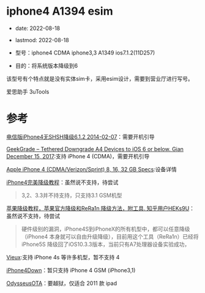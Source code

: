 # iphone4 A1394 esim
- date: 2022-08-18
- lastmod: 2022-08-18

- 型号：iphone4 CDMA iphone3,3 A1349 ios7.1.2(11D257)
- 目的：将系统版本降级到6

该型号有个特点就是没有实体sim卡，采用esim设计，需要到营业厅进行写号。

爱思助手 3uTools

# 参考

[电信版iPhone4无SHSH降级6.1.2 2014-02-07](https://jingyan.baidu.com/article/0eb457e50023db03f1a905e5.html)：需要开机引导

[GeekGrade – Tethered Downgrade A4 Devices to iOS 6 or below. Gian December 15, 2017](https://yalujailbreak.net/geekgrade/):支持 iPhone 4 (CDMA)，需要开机引导


[Apple iPhone 4 (CDMA/Verizon/Sprint) 8, 16, 32 GB Specs](https://everymac.com/systems/apple/iphone/specs/apple-iphone-4-verizon-cdma-specs.html):设备详情

[iPhone4完美降级教程](https://dkxuanye.cn/?page_id=2521)：虽然说不支持，待尝试
> 3,2、3.3并不持支持，只支持3.1 GSM机型

[苹果降级教程，苹果官方降级和ReRa1n 降级方法，附工具. 知乎用户HEKs9U](https://zhuanlan.zhihu.com/p/108971802)：虽然说不支持，待尝试
> 硬件级别的漏洞，iPhone4S到iPhoneX的所有机型中，都可以任意降级（iPhone4 本身就可以自由升级降级），目前用这个工具（ReRa1n）已经将 iPhone5S 降级回了iOS10.3.3版本，当前只有A7处理器设备实验成功，


[Vieux](https://github.com/MatthewPierson/Vieux):支持 iPhone 4s 等许多机型，暂不支持 4

[iPhone4Down](https://github.com/LukeZGD/iPhone4Down)：暂只支持 iPhone 4 GSM (iPhone3,1)

[OdysseusOTA](https://www.theiphonewiki.com/wiki/OdysseusOTA)：要越狱，仅适合 2011 款 ipad

[]()